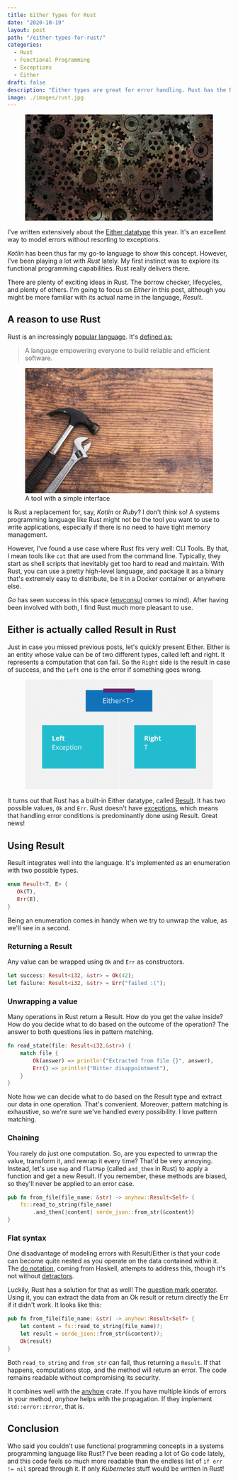 ```yaml
---
title: Either Types for Rust
date: "2020-10-19"
layout: post
path: "/either-types-for-rust/"
categories:
  - Rust
  - Functional Programming
  - Exceptions
  - Either
draft: false
description: "Either types are great for error handling. Rust has the Result type. It's tightly integrated into the language, and simplifies robust code"
image: ./images/rust.jpg
---
```


<figure class="figure figure--left">
  <img src="./images/rust.jpg" alt="Rust" />
</figure>

I've written extensively about the [Either datatype](https://www.thoughtworks.com/insights/blog/either-data-type-alternative-throwing-exceptions) this year. It's an excellent way to model errors without resorting to exceptions.

_Kotlin_ has been thus far my go-to language to show this concept. However, I've been playing a lot with _Rust_ lately. My first instinct was to explore its functional programming capabilities. Rust really delivers there.

There are plenty of exciting ideas in Rust. The borrow checker, lifecycles, and plenty of others. I'm going to focus on _Either_ in this post, although you might be more familiar with its actual name in the language, _Result_.

## A reason to use Rust

Rust is an increasingly [popular language](https://stackoverflow.blog/2020/01/20/what-is-rust-and-why-is-it-so-popular/). It's [defined as:](https://www.rust-lang.org/)

> A language empowering everyone to build reliable and efficient software.

<figure class="figure figure--right">
  <img src="./images/tool.jpg" alt="Tool" />
  <figcaption class="figure__caption">
  A tool with a simple interface
  </figcaption>
</figure>

Is Rust a replacement for, say, _Kotlin_ or _Ruby_? I don't think so! A systems programming language like Rust might not be the tool you want to use to write applications, especially if there is no need to have tight memory management.

However, I've found a use case where Rust fits very well: CLI Tools. By that, I mean tools like `cat` that are used from the command line. Typically, they start as shell scripts that inevitably get too hard to read and maintain. With Rust, you can use a pretty high-level language, and package it as a binary that's extremely easy to distribute, be it in a Docker container or anywhere else.

_Go_ has seen success in this space ([envconsul](https://github.com/hashicorp/envconsul) comes to mind). After having been involved with both, I find Rust much more pleasant to use.

## Either is actually called Result in Rust

Just in case you missed previous posts, let's quickly present Either. Either is an entity whose value can be of two different types, called left and right. It represents a computation that can fail. So the `Right` side is the result in case of success, and the `Left` one is the error if something goes wrong.

<figure class="figure">
  <img src="./images/either.png" alt="Either" />
</figure>

It turns out that Rust has a built-in Either datatype, called [Result](https://doc.rust-lang.org/std/result/enum.Result.html). It has two possible values, `Ok` and `Err`. Rust doesn't have [exceptions](https://doc.rust-lang.org/book/ch09-00-error-handling.html), which means that handling error conditions is predominantly done using Result. Great news!

## Using Result

Result integrates well into the language. It's implemented as an enumeration with two possible types.

<!-- result-base -->
```rust
enum Result<T, E> {
   Ok(T),
   Err(E),
}
```

Being an enumeration comes in handy when we try to unwrap the value, as we'll see in a second.

### Returning a Result

Any value can be wrapped using `Ok` and `Err` as constructors.

<!-- result-create -->
```rust
let success: Result<i32, &str> = Ok(42);
let failure: Result<i32, &str> = Err("failed :(");
```

### Unwrapping a value

Many operations in Rust return a Result. How do you get the value inside? How do you decide what to do based on the outcome of the operation? The answer to both questions lies in pattern matching.

<!-- result-unwrap -->
```rust
fn read_state(file: Result<i32,&str>) {
    match file {
        Ok(answer) => println!("Extracted from file {}", answer),
        Err() => println!("Bitter disappointment"),
    }
}
```

Note how we can decide what to do based on the Result type and extract our data in one operation. That's convenient. Moreover, pattern matching is exhaustive, so we're sure we've handled every possibility. I love pattern matching.

### Chaining

You rarely do just one computation. So, are you expected to unwrap the value, transform it, and rewrap it every time? That'd be very annoying. Instead, let's use `map` and `flatMap` (called `and_then` in Rust) to apply a function and get a new Result. If you remember, these methods are biased, so they'll never be applied to an error case.

<!-- result-chaining -->
```rust
pub fn from_file(file_name: &str) -> anyhow::Result<Self> {
    fs::read_to_string(file_name)
        .and_then(|content| serde_json::from_str(&content))
}
```

### Flat syntax

One disadvantage of modeling errors with Result/Either is that your code can become quite nested as you operate on the data contained within it. The [do notation](https://en.wikibooks.org/wiki/Haskell/do_notation), coming from Haskell, attempts to address this, though it's not without [detractors](https://wiki.haskell.org/Do_notation_considered_harmful).

Luckily, Rust has a solution for that as well! The [question mark operator](https://doc.rust-lang.org/edition-guide/rust-2018/error-handling-and-panics/the-question-mark-operator-for-easier-error-handling.html). Using it, you can extract the data from an Ok result or return directly the Err if it didn't work. It looks like this:

<!-- result-flat-syntax -->
```rust
pub fn from_file(file_name: &str) -> anyhow::Result<Self> {
    let content = fs::read_to_string(file_name)?;
    let result = serde_json::from_str(&content)?;
    Ok(result)
}
```

Both `read_to_string` and `from_str` can fail, thus returning a `Result`. If that happens, computations stop, and the method will return an error. The code remains readable without compromising its security.

It combines well with the [anyhow](https://docs.rs/anyhow/1.0.33/anyhow/) crate. If you have multiple kinds of errors in your method, _anyhow_ helps with the propagation. If they implement `std::error::Error`, that is.

## Conclusion

Who said you couldn't use functional programming concepts in a systems programming language like Rust? I've been reading a lot of Go code lately, and this code feels so much more readable than the endless list of `if err != nil` spread through it. If only _Kubernetes_ stuff would be written in Rust!
